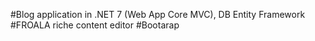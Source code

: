 #Blog application in .NET 7 (Web App Core MVC), DB Entity Framework
#FROALA riche content editor
#Bootarap
